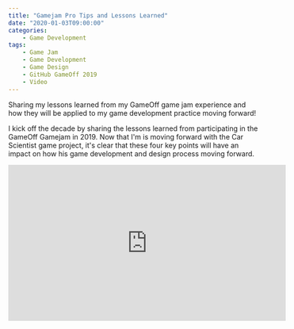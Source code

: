 ```yaml
---
title: "Gamejam Pro Tips and Lessons Learned"
date: "2020-01-03T09:00:00"
categories:
    - Game Development
tags:
    - Game Jam
    - Game Development
    - Game Design
    - GitHub GameOff 2019
    - Video
---
```


Sharing my lessons learned from my GameOff game jam experience and how they will be applied to my game development practice moving forward!

I kick off the decade by sharing the lessons learned from participating in the GameOff Gamejam in 2019. Now that I'm is moving forward with the Car Scientist game project, it's clear that these four key points will have an impact on how his game development and design process moving forward.

<!-- more -->

<iframe width="560" height="315" src="https://www.youtube.com/embed/eJZ75UpQZYw" frameborder="0" allow="accelerometer; autoplay; encrypted-media; gyroscope; picture-in-picture" allowfullscreen></iframe>
